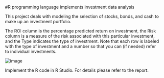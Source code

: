 #R programming language implements investment data analysis

This project deals with modeling the selection of stocks, bonds, and cash to make up an investment portfolio. 

The ROI column is the percentage predicted return on investment, the Risk column is a measure of the risk associated with this particular investment, and the Type indicates the type of investment.  Note that each row is labeled with the type of investment and a number so that you can (if needed) refer to individual investments.

![image](https://github.com/phzh1984/-6-R-programming-language-implement-investment-data-analysis/assets/143225152/99a07440-3a73-41d0-942c-c428cc765521)


Implement the R code in R Studio. For details please refer to the report.
